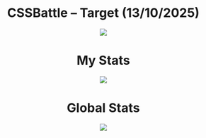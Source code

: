 <h1 align="center">CSSBattle – Target (13/10/2025)</h1>

<p align="center">
  <img src="https://github.com/user-attachments/assets/f148712d-2b76-44ac-a312-0d64bfb49d56">
</p>

<h1 align="center">My Stats</h1>

<p align="center">
  <img src="https://github.com/user-attachments/assets/008504ac-9cae-459f-beee-602d568053d8">
</p>

<h1 align="center">Global Stats</h1>

<p align="center">
  <img src="https://github.com/user-attachments/assets/2edcb711-ab59-42e2-82f5-bcc258f9e622">
</p>
